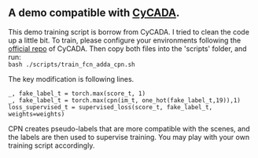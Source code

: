 ## A demo compatible with [CyCADA](https://arxiv.org/pdf/1711.03213.pdf).

This demo training script is borrow from CyCADA. I tried to clean the code up a little bit. To train, please configure your environments following the [official repo](https://github.com/jhoffman/cycada_release) of CyCADA. Then copy both files into the 'scripts' folder, and run:<br>
`bash ./scripts/train_fcn_adda_cpn.sh`

The key modification is following lines. 

```
_, fake_label_t = torch.max(score_t, 1)
_, fake_label_t = torch.max(cpn(im_t, one_hot(fake_label_t,19)),1)
loss_supervised_t = supervised_loss(score_t, fake_label_t, weights=weights)
```
CPN creates pseudo-labels that are more compatible with the scenes, and the labels are then used to supervise training. You may play with your own training script accordingly.
